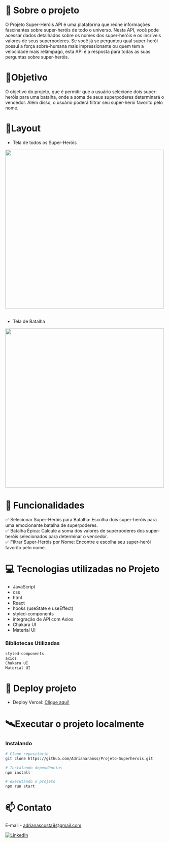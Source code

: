 # 📖 Sobre o projeto
O Projeto Super-Heróis API é uma plataforma que reúne informações fascinantes sobre super-heróis de todo o universo. Nesta API, você pode acessar dados detalhados sobre os nomes dos super-heróis e os incríveis valores de seus superpoderes. Se você já se perguntou qual super-herói possui a força sobre-humana mais impressionante ou quem tem a velocidade mais relâmpago, esta API é a resposta para todas as suas perguntas sobre super-heróis.


# 🎯Objetivo 
O objetivo do projeto, que é permitir que o usuário selecione dois super-heróis para uma batalha, onde a soma de seus superpoderes determinará o vencedor. Além disso, o usuário poderá filtrar seu super-herói favorito pelo nome.

# 📱Layout 

- Tela de todos os Super-Heróis

<div align="left"   > 
  <img height="500" src="https://github.com/Adrianaramss/Projeto-Superherois/assets/111310311/942390d0-e5ab-4d60-8e7a-132bfdc86e75"/>


  </div>
  </br>


  - Tela de Batalha
  
<div align="left" > 
<img height="500" src="https://github.com/Adrianaramss/Projeto-Superherois/assets/111310311/999cfeb4-7c1f-4080-9d36-dc18f50c1233"/>


  </div>


# 🚀 Funcionalidades

✅ Selecionar Super-Heróis para Batalha: Escolha dois super-heróis para uma emocionante batalha de superpoderes. <br>
✅ Batalha Épica: Calcule a soma dos valores de superpoderes dos super-heróis selecionados para determinar o vencedor. <br>
✅ Filtrar Super-Heróis por Nome: Encontre e escolha seu super-herói favorito pelo nome. <br>


# 💻 Tecnologias utilizadas no Projeto

- JavaScript
- css
- html
- React
- hooks (useState e useEffect)
- styled-components
- integração de API com Axios
- Chakara UI
- Material UI

### Bibliotecas Utilizadas

```bash
styled-components
axios
Chakara UI
Material UI
```


# 🔗 Deploy projeto
- Deploy Vercel: [Clique aqui!](https://projeto-superherois-e9ax1d5i9-adrianaramss.vercel.app/)


# 🛰Executar o projeto localmente
### Instalando
```bash
# Clone repositório
git clone https://github.com/Adrianaramss/Projeto-Superherois.git

# Instalando dependências
npm install

# executando o projeto
npm run start
```
# 📫 Contato
E-mail - adrianascosta9@gmail.com

[![LinkedIn](https://img.shields.io/badge/LinkedIn-0077B5?style=for-the-badge&logo=linkedin&logoColor=white)](https://www.linkedin.com/in/adriana-ramss/)

